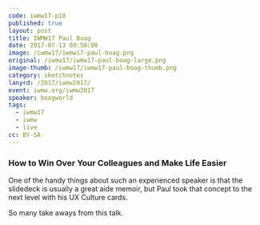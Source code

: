 ```yaml
---
code: iwmw17-p10
published: true
layout: post
title: IWMW17 Paul Boag
date: 2017-07-13 09:50:00
image: /iwmw17/iwmw17-paul-boag.png
original: /iwmw17/iwmw17-paul-boag-large.png
image-thumb: /iwmw17/iwmw17-paul-boag-thumb.png
category: sketchnotes
lanyrd: /2017/iwmw2017/
event: iwmw.org/iwmw2017
speaker: boagworld
tags:
  - iwmw17
  - iwmw
  - live
cc: BY-SA
---
```


### How to Win Over Your Colleagues and Make Life Easier 

One of the handy things about such an experienced speaker is that the slidedeck is usually a great aide memoir, but Paul took that concept to the next level with his UX Culture cards.

So many take aways from this talk.

